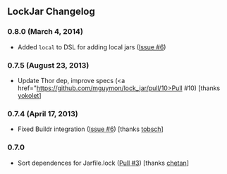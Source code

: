 ## LockJar Changelog

### 0.8.0 (March 4, 2014)

* Added `local` to DSL for adding local jars (<a href="https://github.com/mguymon/lock_jar/issues/6">Issue #6</a>)

### 0.7.5 (August 23, 2013)

* Update Thor dep, improve specs (<a href="https://github.com/mguymon/lock_jar/pull/10>Pull #10</a>) [thanks <a href="https://github.com/yokolet">yokolet</a>]

### 0.7.4 (April 17, 2013)

* Fixed Buildr integration (<a href="https://github.com/mguymon/lock_jar/issues/6">Issue #6</a>) [thanks <a href="https://github.com/tobsch">tobsch</a>]

### 0.7.0

* Sort dependences for Jarfile.lock (<a href="https://github.com/mguymon/lock_jar/pull/3">Pull #3</a>) [thanks <a href="https://github.com/chetan">chetan</a>]
